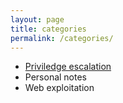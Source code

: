 ```yaml
---
layout: page
title: categories
permalink: /categories/
---
```


- [Priviledge escalation](privesc.md)
- Personal notes
- Web exploitation
